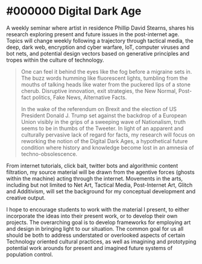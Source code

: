 # #000000 Digital Dark Age

A weekly seminar where artist in residence Phillip David Stearns, shares his research exploring present and future issues in the post-internet age. Topics will change weekly following a trajectory through tactical media, the deep, dark web, encryption and cyber warfare, IoT, computer viruses and bot nets, and potential design vectors based on generative principles and tropes within the culture of technology.

>One can feel it behind the eyes like the fog before a migraine sets in. The buzz words humming like fluorescent lights, tumbling from the mouths of talking heads like water from the puckered lips of a stone cherub. Disruptive innovation, exit strategies, the New Normal, Post-fact politics, Fake News, Alternative Facts.
>
>In the wake of the referendum on Brexit and the election of US President Donald J. Trump set against the backdrop of a European Union visibly in the grips of a sweeping wave of Nationalism, truth seems to be in thumbs of the Tweeter. In light of an apparent and culturally pervasive lack of regard for facts, my research will focus on reworking the notion of the Digital Dark Ages, a hypothetical future condition where history and knowledge become lost in an amnesia of techno-obsolescence.

From internet tutorials, click bait, twitter bots and algorithmic content filtration, my source material will be drawn from the agentive forces (ghosts within the machine) acting through the internet. Movements in the arts, including but not limited to Net Art, Tactical Media, Post-Internet Art, Glitch and Additivism, will set the background for my conceptual development and creative output.

I hope to encourage students to work with the material I present, to either incorporate the ideas into their present work, or to develop their own projects. The overarching goal is to develop frameworks for employing art and design in bringing light to our situation. The common goal for us all should be both to address understated or overlooked aspects of certain Technology oriented cultural practices, as well as imagining and prototyping potential work arounds for present and imagined future systems of population control.
